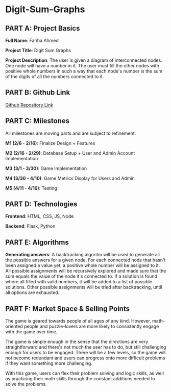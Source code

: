 # Digit-Sum-Graphs

## PART A: Project Basics
**Full Name**: Fariha Ahmed

**Project Title**: Digit Sum Graphs

**Project Description**: The user is given a diagram of interconnected nodes. One node will have a number in it. The user must fill the other nodes with positive whole numbers in such a way that each node's number is the sum of the digits of all the numbers connected to it.

## PART B: Github Link
[Github Repository Link](https://github.com/fahmed0710/Digit-Sum-Graphs)

## PART C: Milestones
All milestones are moving parts and are subject to refinement.

**M1 (2/6 - 2/16)**: Finalize Design + Features

**M2 (2/16 - 2/29)**: Database Setup + User and Admin Account Implementation

**M3 (3/1 - 3/30)**: Game Implementation

**M4 (3/30 - 4/10)**: Game Metrics Display for Users and Admin

**M5 (4/11 - 4/16)**: Testing

## PART D: Technologies
**Frontend**: HTML, CSS, JS, Node

**Backend**: Flask, Python

## PART E: Algorithms
**Generating answers**: A backtracking algoritm will be used to generate all the possible answers for a given node. For each connected node that hasn't been assigned a value yet, a positive whole number will be assigned to it. All possible assignments will be recursively explored and made sure that the sum equals the value of the node it's connected to. If a solution is found where all filled with valid numbers, it will be added to a list of possible solutions. Other possible assignments will be tried after backtracking, until all options are exhausted. 

## PART F: Market Space & Selling Points
The game is geared towards people of all ages of any kind. However, math-oriented people and puzzle-lovers are more likely to consistently engage with the game over time. 

The game is simple enough in the sense that the directions are very straightforward and there's not much the user has to do, but still challenging enough for users to be engaged. There will be a few levels, so the game will not become redundant and users can progress onto more difficult problems if they want something more challenging.

With this game, users can flex their problem solving and logic skills, as well as practicing their math skills through the constant additions needed to solve the problems.
